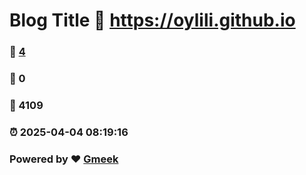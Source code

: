 # Blog Title :link: https://oylili.github.io 
### :page_facing_up: [4](https://oylili.github.io/tag.html) 
### :speech_balloon: 0 
### :hibiscus: 4109 
### :alarm_clock: 2025-04-04 08:19:16 
### Powered by :heart: [Gmeek](https://github.com/Meekdai/Gmeek)
